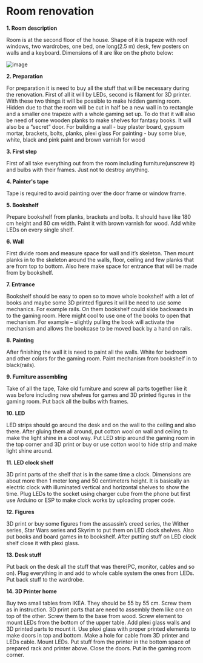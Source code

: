 # Room renovation
**1.	Room description**

Room is at the second floor of the house. Shape of it is trapeze with roof windows, two wardrobes, one bed, one long(2.5 m) desk, few posters on walls and a keyboard. Dimensions of it are like on the photo below:

 ![image](https://user-images.githubusercontent.com/59796898/191015974-55871ba3-dbc9-4972-8bc3-023b079b6026.png)

**2. Preparation**

For preparation it is need to buy all the stuff that will be necessary during the renovation. First of all it will by LEDs, second is filament for 3D printer. With these two things it will be possible to make hidden gaming room. Hidden due to that the room will be cut in half be a new wall in to rectangle and a smaller one trapeze with a whole gaming set up. To do that it will also be need of some wooden planks to make shelves for fantasy books. It will also be a “secret” door.
For building a wall - buy plaster board, gypsum mortar, brackets, bolts, planks, plexi glass
For painting - buy some blue, white, black and pink paint and brown varnish for wood

**3.	First step**

First of all take everything out from the room including furniture(unscrew it) and bulbs with their frames. Just not to destroy anything. 

**4.	Painter's tape**

Tape is required to avoid painting over the door frame or window frame.

**5.	Bookshelf**

Prepare bookshelf from planks, brackets and bolts. It should have like 180 cm height and 80 cm width. Paint it with brown varnish for wood. Add white LEDs on every single shelf.

**6.	Wall**

First divide room and measure space for wall and it’s skeleton. Then mount planks in to the skeleton around the walls, floor, ceiling and few planks that are from top to bottom. Also here make space for entrance that will be made from by bookshelf.

**7.	Entrance**

Bookshelf should be easy to open so to move whole bookshelf with a lot of books and maybe some 3D printed figures it will be need to use some mechanics. For example rails. On them bookshelf could slide backwards in to the gaming room. Here might cool to use one of the books to open that mechanism. For example – slightly pulling the book will activate the mechanism and allows the bookcase to be moved back by a hand on rails.

**8.	Painting**

After finishing the wall it is need to paint all the walls. White for bedroom and other colors for the gaming room. Paint mechanism from bookshelf in to black(rails).

**9.	Furniture assembling**

Take of all the tape, Take old furniture and screw all parts together like it was before including new shelves for games and 3D printed figures in the gaming room. Put back all the bulbs with frames.

**10.	LED**

LED strips should go around the desk and on the wall to the ceiling and also there. After gluing them all around, put cotton wool on wall and ceiling to make the light shine in a cool way.
Put LED strip around the gaming room in the top corner and 3D print or buy or use cotton wool to hide strip and make light shine around.

**11.	LED clock shelf**

3D print parts of the shelf that is in the same time a clock. Dimensions are about more then 1 meter long and 50 centimeters height. It is basically an electric clock with illuminated vertical and horizontal shelves to show the time. Plug LEDs to the socket using charger cube from the phone but first use Arduino or ESP to make clock works by uploading proper code.

**12.	Figures**

3D print or buy some figures from the assassin’s creed series, the Wither series, Star Wars series and Skyrim to put them on LED clock shelves. Also put books and board games in to bookshelf. 
After putting stuff on LED clock shelf close it with plexi glass.

**13.	Desk stuff**

Put back on the desk all the stuff that was there(PC, monitor, cables and so on). Plug everything in and add to whole cable system the ones from LEDs. Put back stuff to the wardrobe.

**14.	3D Printer home**

Buy two small tables from IKEA. They should be 55 by 55 cm. Screw them as in instruction. 3D print parts that are need to assembly them like one on top of the other.  Screw them to the base from wood. Screw element to mount LEDs from the bottom of the upper table. Add plexi glass walls and 3D printed parts to mount it. Use plexi glass with proper printed elements to make doors in top and bottom. Make a hole for cable from 3D printer and LEDs cable. Mount LEDs. Put stuff from the printer in the bottom space of prepared rack and printer above. Close the doors. Put in the gaming room corner.
